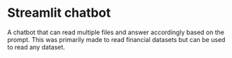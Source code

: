 # Streamlit chatbot
A chatbot that can read multiple files and answer accordingly based on the prompt. This was primarily made to read financial datasets but can be used to read any dataset.
